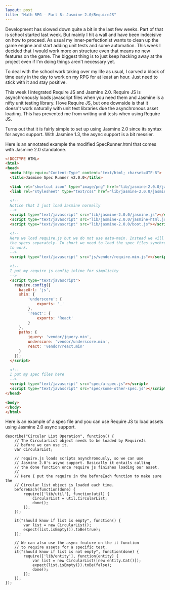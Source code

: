 ```yaml
---
layout: post
title: "Math RPG - Part 8: Jasmine 2.0/RequireJS"
---
```


Development has slowed down quite a bit in the last few weeks. Part of that is school started last week. But mainly I hit a wall and have been indecisive on how to proceed. As usual my inner-perfectionist wants to clean up the game engine and start adding unit tests and some automation. This week I decided that I would work more on structure even that means no new features on the game. The biggest thing is to just keep hacking away at the project even if I'm doing things aren't necessary yet.

To deal with the school work taking over my life as usual, I carved a block of time early in the day to work on my RPG for at least an hour. Just need to stick with it and stay positive.

This week I integrated Require JS and Jasmine 2.0. Require JS is asynchronously loads javascript files when you need them and Jasmine is a nifty unit testing library. I love Require JS, but one downside is that it doesn't work naturally with unit test libraries due the asynchronous asset loading. This has prevented me from writing unit tests when using Require JS.

Turns out that it is fairly simple to set up using Jasmine 2.0 since its syntax for async support. With Jasmine 1.3, the async support is a bit messier.

Here is an annotated example the modified SpecRunner.html that comes with Jasmine 2.0 standalone.

```html
<!DOCTYPE HTML>
<html>
<head>
  <meta http-equiv="Content-Type" content="text/html; charset=UTF-8">
  <title>Jasmine Spec Runner v2.0.0</title>

  <link rel="shortcut icon" type="image/png" href="lib/jasmine-2.0.0/jasmine_favicon.png">
  <link rel="stylesheet" type="text/css" href="lib/jasmine-2.0.0/jasmine.css">

  <!--
  Notice that I just load Jasmine normally
  -->
  <script type="text/javascript" src="lib/jasmine-2.0.0/jasmine.js"></script>
  <script type="text/javascript" src="lib/jasmine-2.0.0/jasmine-html.js"></script>
  <script type="text/javascript" src="lib/jasmine-2.0.0/boot.js"></script>

  <!--
  Here we load require.js but we do not use data-main. Instead we will load the
  the specs separately. In short we need to load the spec files synchronously for this
  to work.
  -->
  <script type="text/javascript" src="js/vendor/require.min.js"></script>

  <!--
  I put my require js config inline for simplicity
  -->
  <script type="text/javascript">
    require.config({
      baseUrl: 'js',
      shim: {
          'underscore': {
              exports: '_'
          },
          'react': {
              exports: 'React'
          }
      },
      paths: {
          jquery: 'vendor/jquery.min',
          underscore: 'vendor/underscore.min',
          react: 'vendor/react.min'
      }
    });
  </script>

  <!--
  I put my spec files here
  -->
  <script type="text/javascript" src="spec/a-spec.js"></script>
  <script type="text/javascript" src="spec/some-other-spec.js"></script>
</head>

<body>
</body>
</html>
```

Here is an example of a spec file and you can use Require JS to load assets using Jasmine 2.0 async support.

```
describe("Circular List Operation", function() {
    // The CircularList object needs to be loaded by RequireJs
    // before we can use it.
    var CircularList;

    // require.js loads scripts asynchronously, so we can use
    // Jasmine 2.0's async support. Basically it entails calling
    // the done function once require js finishes loading our asset.
    //
    // Here I put the require in the beforeEach function to make sure the
    // Circular list object is loaded each time.
    beforeEach(function(done) {
        require(['lib/util'], function(util) {
            CircularList = util.CircularList;
            done();
        });
    });

    it("should know if list is empty", function() {
        var list = new CircularList();
        expect(list.isEmpty()).toBe(true);
    });

    // We can also use the async feature on the it function
    // to require assets for a specific test.
    it("should know if list is not empty", function(done) {
        require(['lib/entity'], function(entity) {
            var list = new CircularList([new entity.Cat()]);
            expect(list.isEmpty()).toBe(false);
            done();
        });
    });
});
```
